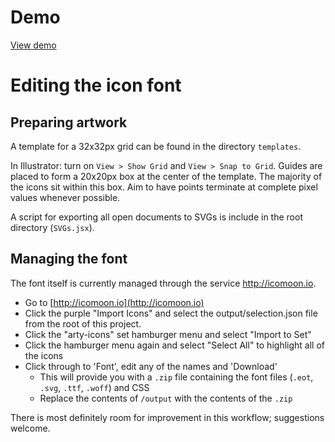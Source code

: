 # Demo

[View demo](http://artsy.github.io/artsy-iconfont/output/demo.html)

# Editing the icon font

## Preparing artwork

A template for a 32x32px grid can be found in the directory `templates`.

In Illustrator: turn on `View > Show Grid` and `View > Snap to Grid`. Guides are placed to form a 20x20px box at the center of the template. The majority of the icons sit within this box. Aim to have points terminate at complete pixel values whenever possible.

A script for exporting all open documents to SVGs is include in the root directory (`SVGs.jsx`).

## Managing the font

The font itself is currently managed through the service http://icomoon.io.

* Go to [http://icomoon.io](http://icomoon.io)
* Click the purple "Import Icons" and select the output/selection.json file from the root of this project.
* Click the "arty-icons" set hamburger menu and select "Import to Set"
* Click the hamburger menu again and select "Select All" to highlight all of the icons
* Click through to 'Font', edit any of the names and 'Download'
  * This will provide you with a `.zip` file containing the font files (`.eot`, `.svg`, `.ttf`, `.woff`) and CSS
  * Replace the contents of `/output` with the contents of the `.zip`

There is most definitely room for improvement in this workflow; suggestions welcome.
